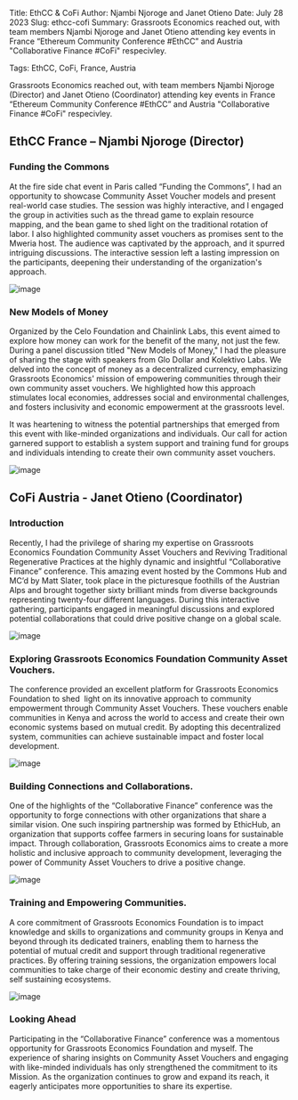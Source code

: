 Title: EthCC & CoFi
Author: Njambi Njoroge and Janet Otieno
Date: July 28 2023
Slug: ethcc-cofi
Summary: Grassroots Economics reached out, with team members Njambi Njoroge and Janet Otieno attending key events in France “Ethereum Community Conference #EthCC” and Austria "Collaborative Finance #CoFi" respecivley.

Tags: EthCC, CoFi, France, Austria

Grassroots Economics reached out, with team members Njambi Njoroge (Director) and Janet Otieno (Coordinator) attending key events in France “Ethereum Community Conference #EthCC” and Austria "Collaborative Finance #CoFi" respecivley. 

## EthCC France – Njambi Njoroge (Director)

### Funding the Commons

At the fire side chat event in Paris called “Funding the Commons”, I had an opportunity to showcase Community Asset Voucher models and present real-world case studies. The session was highly interactive, and I engaged the group in activities such as the thread game to explain resource mapping, and the bean game to shed light on the traditional rotation of labor. I also highlighted community asset vouchers as promises sent to the Mweria host. The audience was captivated by the approach, and it spurred intriguing discussions. The interactive session left a lasting impression on the participants, deepening their understanding of the organization's approach.

![image](images/blog/ethcc-cofi1.webp)

### New Models of Money

Organized by the Celo Foundation and Chainlink Labs, this event aimed to explore how money can work for the benefit of the many, not just the few. During a panel discussion titled "New Models of Money," I had the pleasure of sharing the stage with speakers from Glo Dollar and Kolektivo Labs. We delved into the concept of money as a decentralized currency, emphasizing Grassroots Economics' mission of empowering communities through their own community asset vouchers. We highlighted how this approach stimulates local economies, addresses social and environmental challenges, and fosters inclusivity and economic empowerment at the grassroots level.

It was heartening to witness the potential partnerships that emerged from this event with like-minded organizations and individuals. Our call for action garnered support to establish a system support and training fund for groups and individuals intending to create their own community asset vouchers.

![image](images/blog/ethcc-cofi2.webp)

## CoFi Austria -  Janet Otieno (Coordinator)

### Introduction

Recently, I had the privilege of sharing my expertise on Grassroots Economics Foundation Community Asset Vouchers and Reviving Traditional Regenerative Practices at the highly dynamic and insightful “Collaborative Finance” conference. This amazing event hosted by the Commons Hub and MC’d by Matt Slater, took place in the picturesque foothills of the Austrian Alps and brought together sixty brilliant minds from diverse backgrounds representing twenty-four different languages. During this interactive gathering, participants engaged in meaningful discussions and explored potential collaborations that could drive positive change on a global scale.

![image](images/blog/ethcc-cofi3.webp)

### Exploring Grassroots Economics Foundation Community Asset Vouchers.

The conference provided an excellent platform for Grassroots Economics Foundation to shed  light on its innovative approach to community empowerment through Community Asset Vouchers. These vouchers enable communities in Kenya and across the world to access and create their own economic systems based on mutual credit. By adopting this decentralized system, communities can achieve sustainable impact and foster local development.

![image](images/blog/ethcc-cofi4.webp)

### Building Connections and Collaborations.

One of the highlights of the “Collaborative Finance” conference was the opportunity to forge connections with other organizations that share a similar vision. One such inspiring partnership was formed by EthicHub, an organization that supports coffee farmers in securing loans for sustainable impact. Through collaboration, Grassroots Economics aims to create a more holistic and inclusive approach to community development, leveraging the power of Community Asset Vouchers to drive a positive change.

![image](images/blog/ethcc-cofi5.webp)

### Training and Empowering Communities.

A core commitment of Grassroots Economics Foundation is to impact knowledge and skills to organizations and community groups in Kenya and beyond through its dedicated trainers, enabling them to harness the potential of mutual credit and support through traditional regenerative practices. By offering training sessions, the organization empowers local communities to take charge of their economic destiny and create thriving, self sustaining ecosystems.

![image](images/blog/ethcc-cofi6.webp)

### Looking Ahead

Participating in the “Collaborative Finance” conference was a momentous opportunity for Grassroots Economics Foundation and myself. The experience of sharing insights on Community Asset Vouchers and engaging with like-minded individuals has only strengthened the commitment to its Mission. As the organization continues to grow and expand its reach, it eagerly anticipates more opportunities to share its expertise.